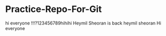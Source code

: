 # Practice-Repo-For-Git
hi everyone !!!?123456789hihihi
Heymil Sheoran is back heymil sheoran
Hi everyone


